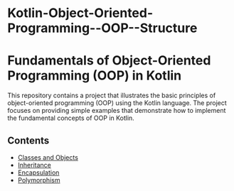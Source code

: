 # Kotlin-Object-Oriented-Programming--OOP--Structure
# Fundamentals of Object-Oriented Programming (OOP) in Kotlin

This repository contains a project that illustrates the basic principles of object-oriented programming (OOP) using the Kotlin language. The project focuses on providing simple examples that demonstrate how to implement the fundamental concepts of OOP in Kotlin.

## Contents

- [Classes and Objects](#classes-and-objects)
- [Inheritance](#inheritance)
- [Encapsulation](#encapsulation)
- [Polymorphism](#polymorphism)
